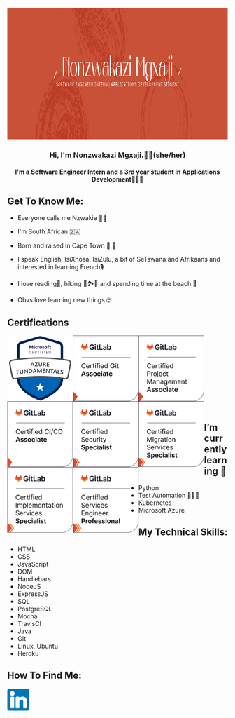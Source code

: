 <p align="center"> <img width="1500" height="300" src="https://raw.githubusercontent.com/NonzwakaziMgxaji/NonzwakaziMgxaji/main/Images/mybanner.png" alt="My banner which features details of what I do"> </p>

<h3 align="center">
    Hi, I'm Nonzwakazi Mgxaji.👋🏾(she/her)
</h3>

<h4 align="center">
    I'm a Software Engineer Intern and a 3rd year student in Applications Development👩🏾‍💻
</h4>

## Get To Know Me:
- Everyone calls me Nzwakie 👋🏾 
- I'm South African 🇿🇦 
- Born and raised in Cape Town 🌅 🌊 
- I speak English, IsiXhosa, IsiZulu, a bit of SeTswana and Afrikaans and interested in learning French🎙
- I love reading📖, hiking 🥾🏞️🧗 and spending time at the beach 🌊 

- Obvs love learning new things 🤓 

## Certifications
<a href="https://www.credly.com/badges/df4be0c4-c35e-4fda-98b5-897125798868/public_url"><img align="left" src="https://raw.githubusercontent.com/NonzwakaziMgxaji/NonzwakaziMgxaji/main/Images/microsoft-certified-azure-fundamentals.png" alt="Nonzwakazi Mgxaji | microsoft-certified-azure-fundamentals" width="150px"/></a>

<a href="https://www.credly.com/badges/9a9b3449-7e9d-4259-b638-4e9df46e5850/public_url"><img align="left" src="https://raw.githubusercontent.com/NonzwakaziMgxaji/NonzwakaziMgxaji/main/Images/gitlab-certified-git-associate.png" alt="Nonzwakazi Mgxaji | gitlab-certified-git-associate" width="150px"/></a>

<a href="https://www.credly.com/badges/a5376042-ce1a-42e8-8e04-321fb51abe7a/public_url"><img align="left" src="https://raw.githubusercontent.com/NonzwakaziMgxaji/NonzwakaziMgxaji/main/Images/gitlab-certified-project-management-associate.png" alt="Nonzwakazi Mgxaji | gitlab-certified-project-management-associate" width="150px"/></a>

<a href="https://www.credly.com/badges/ae046afb-5ff9-46e2-ab7d-9f5570f4cd14/public_url"><img align="left" src="https://raw.githubusercontent.com/NonzwakaziMgxaji/NonzwakaziMgxaji/main/Images/gitlab-certified-ci-cd-associate.png" alt="Nonzwakazi Mgxaji | gitlab-certified-ci-cd-associate" width="150px"/></a><br><br><br>

<a href="https://www.credly.com/badges/1df49905-a47e-435e-9bb6-28f5e898168d/public_url"><img align="left" src="https://raw.githubusercontent.com/NonzwakaziMgxaji/NonzwakaziMgxaji/main/Images/gitlab-certified-security-specialist.png" alt="Nonzwakazi Mgxaji | gitlab-certified-security-specialist" width="150px"/></a>

<a href="https://www.credly.com/badges/58114d12-bc89-4612-b235-f9d633de065a/public_url"><img align="left" src="https://raw.githubusercontent.com/NonzwakaziMgxaji/NonzwakaziMgxaji/main/Images/gitlab-certified-migration-services-specialist.png" alt="Nonzwakazi Mgxaji | gitlab-certified-migration-services-specialist" width="150px"/></a>

<a href="https://www.credly.com/badges/842684ac-5a98-4443-a890-caca458e6b94/public_url"><img align="left" src="https://raw.githubusercontent.com/NonzwakaziMgxaji/NonzwakaziMgxaji/main/Images/gitlab-certified-implementation-services-specialist.png" alt="Nonzwakazi Mgxaji | gitlab-certified-implementation-services-specialist" width="150px"/></a>

<a href="https://www.credly.com/badges/7ef350f7-b260-41fa-90f3-f63c315e6828/public_url"><img align="left" src="https://raw.githubusercontent.com/NonzwakaziMgxaji/NonzwakaziMgxaji/main/Images/gitlab-certified-services-engineer-professional.png" alt="Nonzwakazi Mgxaji | gitlab-certified-services-engineer-professional" width="150px"/></a>

<br><br><br><br><br><br>

## I’m currently learning 🌱
- Python
- Test Automation 👩🏾‍💻
- Kubernetes
- Microsoft Azure

## My Technical Skills: 
- HTML
- CSS
- JavaScript
- DOM
- Handlebars
- NodeJS
- ExpressJS
- SQL
- PostgreSQL
- Mocha
- TravisCl
- Java
- Git
- Linux, Ubuntu
- Heroku

## How To Find Me:
<a href="https://www.linkedin.com/in/nonzwakazimgxaji/"><img align="left" src="https://raw.githubusercontent.com/NonzwakaziMgxaji/NonzwakaziMgxaji/main/Images/linkedin.svg" alt="Nonzwakazi Mgxaji | LinkedIn" width="50px"/></a>
